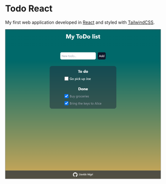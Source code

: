 # Todo React

My first web application developed in [React](https://react.dev/) and styled
with [TailwindCSS](https://tailwindcss.com/).

![Homepage](./src/assets/homepage.png)